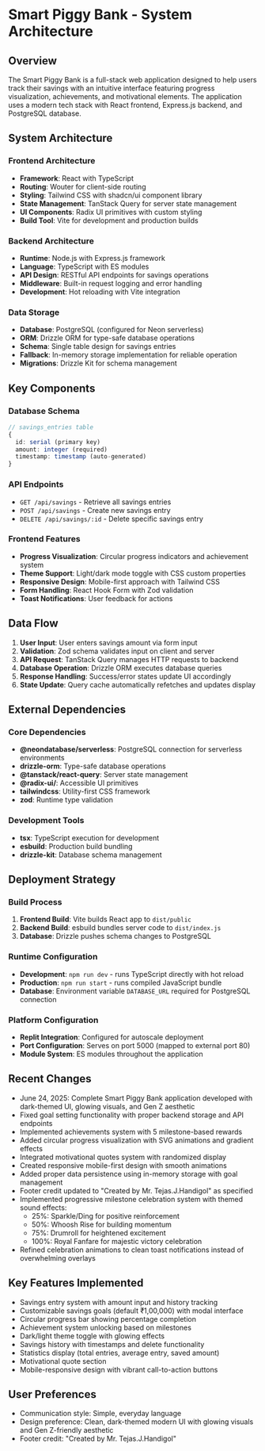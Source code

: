 # Smart Piggy Bank - System Architecture

## Overview

The Smart Piggy Bank is a full-stack web application designed to help users track their savings with an intuitive interface featuring progress visualization, achievements, and motivational elements. The application uses a modern tech stack with React frontend, Express.js backend, and PostgreSQL database.

## System Architecture

### Frontend Architecture
- **Framework**: React with TypeScript
- **Routing**: Wouter for client-side routing
- **Styling**: Tailwind CSS with shadcn/ui component library
- **State Management**: TanStack Query for server state management
- **UI Components**: Radix UI primitives with custom styling
- **Build Tool**: Vite for development and production builds

### Backend Architecture
- **Runtime**: Node.js with Express.js framework
- **Language**: TypeScript with ES modules
- **API Design**: RESTful API endpoints for savings operations
- **Middleware**: Built-in request logging and error handling
- **Development**: Hot reloading with Vite integration

### Data Storage
- **Database**: PostgreSQL (configured for Neon serverless)
- **ORM**: Drizzle ORM for type-safe database operations
- **Schema**: Single table design for savings entries
- **Fallback**: In-memory storage implementation for reliable operation
- **Migrations**: Drizzle Kit for schema management

## Key Components

### Database Schema
```typescript
// savings_entries table
{
  id: serial (primary key)
  amount: integer (required)
  timestamp: timestamp (auto-generated)
}
```

### API Endpoints
- `GET /api/savings` - Retrieve all savings entries
- `POST /api/savings` - Create new savings entry
- `DELETE /api/savings/:id` - Delete specific savings entry

### Frontend Features
- **Progress Visualization**: Circular progress indicators and achievement system
- **Theme Support**: Light/dark mode toggle with CSS custom properties
- **Responsive Design**: Mobile-first approach with Tailwind CSS
- **Form Handling**: React Hook Form with Zod validation
- **Toast Notifications**: User feedback for actions

## Data Flow

1. **User Input**: User enters savings amount via form input
2. **Validation**: Zod schema validates input on client and server
3. **API Request**: TanStack Query manages HTTP requests to backend
4. **Database Operation**: Drizzle ORM executes database queries
5. **Response Handling**: Success/error states update UI accordingly
6. **State Update**: Query cache automatically refetches and updates display

## External Dependencies

### Core Dependencies
- **@neondatabase/serverless**: PostgreSQL connection for serverless environments
- **drizzle-orm**: Type-safe database operations
- **@tanstack/react-query**: Server state management
- **@radix-ui/**: Accessible UI primitives
- **tailwindcss**: Utility-first CSS framework
- **zod**: Runtime type validation

### Development Tools
- **tsx**: TypeScript execution for development
- **esbuild**: Production build bundling
- **drizzle-kit**: Database schema management

## Deployment Strategy

### Build Process
1. **Frontend Build**: Vite builds React app to `dist/public`
2. **Backend Build**: esbuild bundles server code to `dist/index.js`
3. **Database**: Drizzle pushes schema changes to PostgreSQL

### Runtime Configuration
- **Development**: `npm run dev` - runs TypeScript directly with hot reload
- **Production**: `npm run start` - runs compiled JavaScript bundle
- **Database**: Environment variable `DATABASE_URL` required for PostgreSQL connection

### Platform Configuration
- **Replit Integration**: Configured for autoscale deployment
- **Port Configuration**: Serves on port 5000 (mapped to external port 80)
- **Module System**: ES modules throughout the application

## Recent Changes
- June 24, 2025: Complete Smart Piggy Bank application developed with dark-themed UI, glowing visuals, and Gen Z aesthetic
- Fixed goal setting functionality with proper backend storage and API endpoints
- Implemented achievements system with 5 milestone-based rewards
- Added circular progress visualization with SVG animations and gradient effects
- Integrated motivational quotes system with randomized display
- Created responsive mobile-first design with smooth animations
- Added proper data persistence using in-memory storage with goal management
- Footer credit updated to "Created by Mr. Tejas.J.Handigol" as specified
- Implemented progressive milestone celebration system with themed sound effects:
  * 25%: Sparkle/Ding for positive reinforcement
  * 50%: Whoosh Rise for building momentum
  * 75%: Drumroll for heightened excitement
  * 100%: Royal Fanfare for majestic victory celebration
- Refined celebration animations to clean toast notifications instead of overwhelming overlays

## Key Features Implemented
- Savings entry system with amount input and history tracking
- Customizable savings goals (default ₹1,00,000) with modal interface  
- Circular progress bar showing percentage completion
- Achievement system unlocking based on milestones
- Dark/light theme toggle with glowing effects
- Savings history with timestamps and delete functionality
- Statistics display (total entries, average entry, saved amount)
- Motivational quote section
- Mobile-responsive design with vibrant call-to-action buttons

## User Preferences
- Communication style: Simple, everyday language
- Design preference: Clean, dark-themed modern UI with glowing visuals and Gen Z-friendly aesthetic
- Footer credit: "Created by Mr. Tejas.J.Handigol"